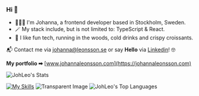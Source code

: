 ### Hi 👋

- 🧑🏻‍💻 I'm Johanna, a frontend developer based in Stockholm, Sweden.
- 🪄 My stack include, but is not limited to: TypeScript & React. 
- 🌲 I like fun tech, running in the woods, cold drinks and crispy croissants.

📬 Contact me via johanna@leonsson.se or say **Hello** via [Linkedin](https://www.linkedin.com/in/johannaleonsson/)! 🤓

**My portfolio ➡**  [www.johannaleonsson.com](https://johannaleonsson.com)


![JohLeo's Stats](https://github-readme-stats.vercel.app/api?username=JohLeo&bg_color=95,fff,E9E1D9&title_color=233D2B&text_color=233D2B&show_icons=true&icon_color=F6CFDC&hide_border=true&count_private=true) 

[![My Skills](https://skillicons.dev/icons?i=js,html,css,react,redux,ts,git,mongodb,nodejs,webpack,postman,gcp,vscode,netlify,stackoverflow,ai,ps,figma&theme=light&perline=6)](https://skillicons.dev)
![Transparent Image](https://placehold.co/20x40/fff/fff) <!-- Replace with a transparent image URL or use a transparent image placeholder service -->
![JohLeo's Top Languages](https://github-readme-stats.vercel.app/api/top-langs/?username=JohLeo&bg_color=90,fff,E9E1D9&title_color=233D2B&text_color=233D2B&show_icons=true&hide_border=true&layout=compact)
